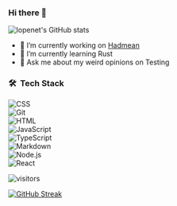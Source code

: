 ### Hi there 👋

<!--
**thrownullexception/thrownullexception** is a ✨ _special_ ✨ repository because its `README.md` (this file) appears on your GitHub profile.

Here are some ideas to get you started:

- 🔭 I’m currently working on ...
- 🌱 I’m currently learning ...
- 👯 I’m looking to collaborate on ...
- 🤔 I’m looking for help with ...
- 💬 Ask me about ...
- 📫 How to reach me: ...
- 😄 Pronouns: ...
- ⚡ Fun fact: ...
-->


![Iopenet's GitHub stats](https://github-readme-stats.vercel.app/api?username=thrownullexception&show_icons=true&theme=codeSTACKr)

- 🔭 I’m currently working on [Hadmean](https://github.com/hadmean/hadmean)
- 🌱 I’m currently learning Rust
- 💬 Ask me about my weird opinions on Testing


### 🛠 &nbsp;Tech Stack

![CSS](https://img.shields.io/badge/-CSS-05122A?style=flat&logo=CSS3&logoColor=1572B6)&nbsp;  
![Git](https://img.shields.io/badge/-Git-05122A?style=flat&logo=git)&nbsp;  
![HTML](https://img.shields.io/badge/-HTML-05122A?style=flat&logo=HTML5)&nbsp;  
![JavaScript](https://img.shields.io/badge/-JavaScript-05122A?style=flat&logo=javascript)&nbsp;  
![TypeScript](https://img.shields.io/badge/-TypeScript-05122A?style=flat&logo=javascript)&nbsp;  
![Markdown](https://img.shields.io/badge/-Markdown-05122A?style=flat&logo=markdown)  
![Node.js](https://img.shields.io/badge/-Node.js-05122A?style=flat&logo=node.js)&nbsp;  
![React](https://img.shields.io/badge/-React-05122A?style=flat&logo=react)&nbsp;  

![visitors](https://visitor-badge.laobi.icu/badge?page_id=thrownullexception.visitor-badge&left_color=#212527&right_color=#1f6feb)

[![GitHub Streak](https://github-readme-streak-stats.herokuapp.com/?user=thrownullexception&theme=dark)](https://git.io/streak-stats)
